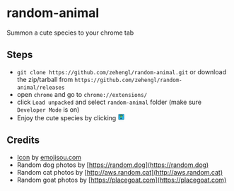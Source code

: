 # random-animal

Summon a cute species to your chrome tab

## Steps

- `git clone https://github.com/zehengl/random-animal.git` or download the zip/tarball from `https://github.com/zehengl/random-animal/releases`
- open `chrome` and go to `chrome://extensions/`
- click `Load unpacked` and select `random-animal` folder (make sure `Developer Mode` is on)
- Enjoy the cute species by clicking ![icon](icon16.png)

## Credits

- [Icon](https://www.iconfinder.com/icons/3204705/animal_domestic_pet_wild_zoo_icon) by [emojisou.com](https://www.iconfinder.com/emojious)
- Random dog photos by [https://random.dog](https://random.dog)
- Random cat photos by [http://aws.random.cat](http://aws.random.cat)
- Random goat photos by [https://placegoat.com](https://placegoat.com)

